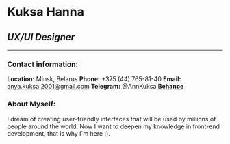 # **Kuksa Hanna**
## *UX/UI Designer*
****

### Contact information:
**Location:** Minsk, Belarus
**Phone:** +375 (44) 765-81-40
**Email:** anya.kuksa.2001@gmail.com
**Telegram:** @AnnKuksa
[**Behance**](https://www.behance.net/anua_kuksa)

### About Myself:
I dream of creating user-friendly interfaces that will be used by millions of people around the world.
Now I want to deepen my knowledge in front-end development, that is why I`m here :).

